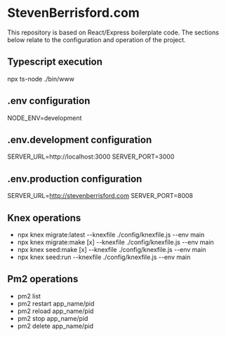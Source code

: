 # StevenBerrisford.com
This repository is based on React/Express boilerplate code. The sections below relate to the configuration and operation of the project.

## Typescript execution
npx ts-node ./bin/www

## .env configuration
NODE_ENV=development

## .env.development configuration
SERVER_URL=http://localhost:3000
SERVER_PORT=3000

## .env.production configuration
SERVER_URL=http://stevenberrisford.com
SERVER_PORT=8008

## Knex operations
- npx knex migrate:latest --knexfile ./config/knexfile.js --env main
- npx knex migrate:make [x] --knexfile ./config/knexfile.js --env main
- npx knex seed:make [x] --knexfile ./config/knexfile.js --env main
- npx knex seed:run --knexfile ./config/knexfile.js --env main

## Pm2 operations
- pm2 list
- pm2 restart app_name/pid
- pm2 reload app_name/pid
- pm2 stop app_name/pid
- pm2 delete app_name/pid